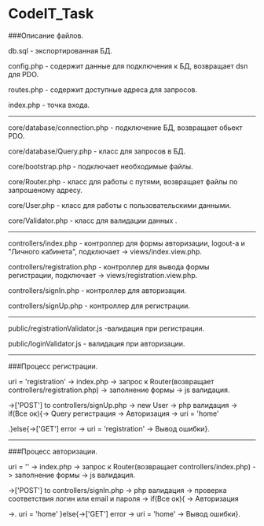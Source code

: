 # CodeIT_Task
###Описание файлов.

db.sql - экспортированная БД.

config.php - содержит данные для подключения к БД, возвращает dsn для PDO.

routes.php - содержит доступные адреса для запросов.

index.php - точка входа.
 
 ---
 
core/database/connection.php - подключение БД, возвращает обьект PDO.

core/database/Query.php - класс для запросов в БД.

core/bootstrap.php - подключает необходимые файлы.

core/Router.php - класс для работы с путями, возвращает файлы по запрошеному адресу.

core/User.php - класс для работы с пользовательскими данными.

core/Validator.php - класс для валидации данных .

---

controllers/index.php - контроллер для формы авторизации, logout-a и "Личного кабинета", подключает -> views/index.view.php.

controllers/registration.php - контроллер для вывода формы регистрации, подключает -> views/registration.view.php.

controllers/signIn.php - контроллер для авторизации.

controllers/signUp.php - контроллер для регистрации.

---

public/registrationValidator.js -валидация при регистрации.

public/loginValidator.js - валидация при авторизации.

---

###Процесс регистрации.

uri = 'registration' -> index.php -> запрос к Router(возвращает controllers/registration.php) -> заполнение формы -> js валидация.

->['POST'] to controllers/signUp.php -> new User -> php валидация -> if(Все ок){-> Query регистрация -> Авторизация -> uri = 'home' 

.}else{->['GET'] error -> uri = 'registration' -> Вывод ошибки}.

---

###Процесс авторизации.

uri = '' -> index.php -> запрос к Router(возвращает controllers/index.php) -> заполнение формы -> js валидация.

->['POST'] to controllers/signIn.php -> php валидация -> проверка соответствия логин или email и пароля -> if(Все ок){ -> Авторизация

->. uri = 'home' }else{->['GET'] error -> uri = 'home' -> Вывод ошибки}.


